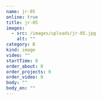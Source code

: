 ```yaml
---
name: jr-05
online: true
title: jr-05
images:
  - src: /images/uploads/jr-05.jpg
    alt: ""
category: B
kind: image
video: ""
startTime: 0
order_about: 0
order_projects: 0
order_video: 0
body: ""
body_en: ""
---
```

